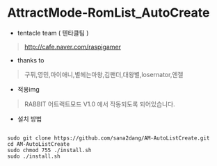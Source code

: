 # AttractMode-RomList_AutoCreate

* tentacle team ( 텐타클팀 )
> http://cafe.naver.com/raspigamer

* thanks to 
> 구퓌,영민,마이애니,별헤는마왕,김팬더,대왕별,losernator,엔젤

* 적용img
> RABBIT 어트랙트모드 V1.0 에서 작동되도록 되어있습니다.

* 설치 방법
<pre><code>
sudo git clone https://github.com/sana2dang/AM-AutoListCreate.git 
cd AM-AutoListCreate
sudo chmod 755 ./install.sh
sudo ./install.sh
</code></pre>


